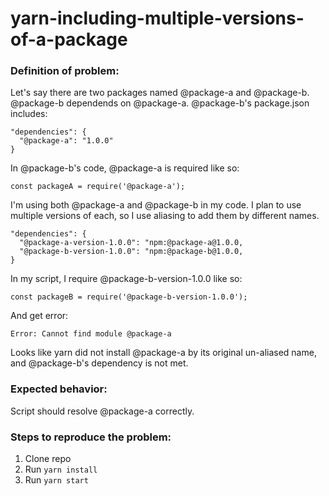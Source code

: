 # yarn-including-multiple-versions-of-a-package

### Definition of problem:

Let's say there are two packages named @package-a and @package-b.
@package-b dependends on @package-a.
@package-b's package.json includes:
```
"dependencies": {
  "@package-a": "1.0.0"
}
```
In @package-b's code, @package-a is required like so:
```
const packageA = require('@package-a');
```

I'm using both @package-a and @package-b in my code.
I plan to use multiple versions of each, so I use aliasing to add them by different names.

```
"dependencies": {
  "@package-a-version-1.0.0": "npm:@package-a@1.0.0,
  "@package-b-version-1.0.0": "npm:@package-b@1.0.0,
}
```

In my script, I require @package-b-version-1.0.0 like so:
```
const packageB = require('@package-b-version-1.0.0');
```

And get error:
```
Error: Cannot find module @package-a
```

Looks like yarn did not install @package-a by its original un-aliased name, and @package-b's dependency is not met.

### Expected behavior:

Script should resolve @package-a correctly.

### Steps to reproduce the problem:

1. Clone repo
2. Run `yarn install`
3. Run `yarn start`
